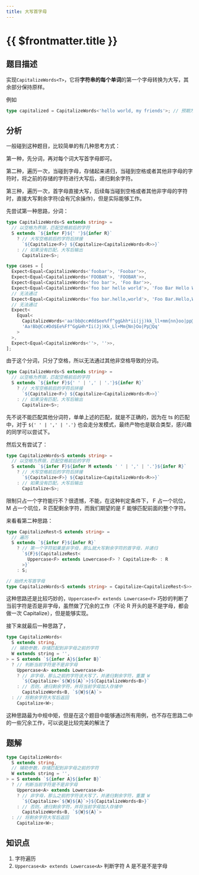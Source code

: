 ```yaml
---
title: 大写首字母
---
```


# {{ $frontmatter.title }}

## 题目描述

实现`CapitalizeWords<T>`，它将**字符串的每个单词**的第一个字母转换为大写，其余部分保持原样。

例如

```ts
type capitalized = CapitalizeWords<'hello world, my friends'>; // 预期为 'Hello World, My Friends'
```

## 分析

一般碰到这种题目，比较简单的有几种思考方式：

第一种，先分词，再对每个词大写首字母即可。

第二种，遍历一次，当碰到字母，存储起来递归，当碰到空格或者其他非字母的字符时，将之前的存储的字符进行大写后，递归剩余字符。

第三种，遍历一次，首字母直接大写，后续每当碰到空格或者其他非字母的字符时，直接大写剩余字符(会有冗余操作)，但是实际能够工作。

先尝试第一种思路，分词：

```ts
type CapitalizeWords<S extends string> =
  // 以空格为界限，匹配空格前后的字符
  S extends `${infer F}${' '}${infer R}`
    ? // 大写空格前后的字符后拼接
      `${Capitalize<F>} ${Capitalize<CapitalizeWords<R>>}`
    : // 如果没有匹配，大写后输出
      Capitalize<S>;

type cases = [
  Expect<Equal<CapitalizeWords<'foobar'>, 'Foobar'>>,
  Expect<Equal<CapitalizeWords<'FOOBAR'>, 'FOOBAR'>>,
  Expect<Equal<CapitalizeWords<'foo bar'>, 'Foo Bar'>>,
  Expect<Equal<CapitalizeWords<'foo bar hello world'>, 'Foo Bar Hello World'>>,
  // 无法通过
  Expect<Equal<CapitalizeWords<'foo bar.hello,world'>, 'Foo Bar.Hello,World'>>,
  // 无法通过
  Expect<
    Equal<
      CapitalizeWords<'aa!bb@cc#dd$ee%ff^gg&hh*ii(jj)kk_ll+mm{nn}oo|pp🤣qq'>,
      'Aa!Bb@Cc#Dd$Ee%Ff^Gg&Hh*Ii(Jj)Kk_Ll+Mm{Nn}Oo|Pp🤣Qq'
    >
  >,
  Expect<Equal<CapitalizeWords<''>, ''>>,
];
```

由于这个分词，只分了空格，所以无法通过其他非空格导致的分词。

```ts
type CapitalizeWords<S extends string> =
  // 以空格为界限，匹配空格前后的字符
  S extends `${infer F}${' ' | ',' | '.'}${infer R}`
    ? // 大写空格前后的字符后拼接
      `${Capitalize<F>} ${Capitalize<CapitalizeWords<R>>}`
    : // 如果没有匹配，大写后输出
      Capitalize<S>;
```

先不说不能匹配其他分词符，单单上述的匹配，就是不正确的，因为在 ts 的匹配中，对于 `${' ' | ',' | '.'}` 也会走分发模式，最终产物也是联合类型，感兴趣的同学可以尝试下。

然后又有尝试了：

```ts
type CapitalizeWords<S extends string> =
  // 以空格为界限，匹配空格前后的字符
  S extends `${infer F}${infer M extends ' ' | ',' | '.'}${infer R}`
    ? // 大写空格前后的字符后拼接
      `${Capitalize<F>} ${Capitalize<CapitalizeWords<R>>}`
    : // 如果没有匹配，大写后输出
      Capitalize<S>;
```

限制只占一个字符能行不？很遗憾，不能，在这种判定条件下， F 占一个坑位，M 占一个坑位，R 匹配剩余字符，而我们期望的是 F 能够匹配前面的整个字符。

来看看第二种思路：

```ts
type CapitalizeRest<S extends string> =
  // 遍历
  S extends `${infer F}${infer R}`
    ? // 第一个字符如果是非字母，那么就大写剩余字符的首字母，并递归
      `${F}${CapitalizeRest<
        Uppercase<F> extends Lowercase<F> ? Capitalize<R> : R
      >}`
    : S;

// 始终大写首字母
type CapitalizeWords<S extends string> = Capitalize<CapitalizeRest<S>>;
```

这种思路还是比较巧妙的，`Uppercase<F> extends Lowercase<F>` 巧妙的判断了当前字符是否是非字母，虽然做了冗余的工作（不论 R 开头的是不是字母，都会做一次 Capitalize），但是能够实现。

接下来就最后一种思路了，

```ts
type CapitalizeWords<
  S extends string,
  // 辅助参数，存储匹配到非字母之前的字符
  W extends string = '',
> = S extends `${infer A}${infer B}`
  ? // 判断当前字符是不是非字母
    Uppercase<A> extends Lowercase<A>
    ? // 非字母，那么之前的字符该大写了，并递归剩余字符，重置 W
      `${Capitalize<`${W}${A}`>}${CapitalizeWords<B>}`
    : // 否则，递归剩余字符，并将当前字母加入存储中
      CapitalizeWords<B, `${W}${A}`>
  : // 将剩余字符大写后返回
    Capitalize<W>;
```

这种思路最为中规中矩，但是在这个题目中能够通过所有用例，也不存在思路二中的一些冗余工作，可以说是比较完美的解法了

## 题解

```ts
type CapitalizeWords<
  S extends string,
  // 辅助参数，存储匹配到非字母之前的字符
  W extends string = '',
> = S extends `${infer A}${infer B}`
  ? // 判断当前字符是不是非字母
    Uppercase<A> extends Lowercase<A>
    ? // 非字母，那么之前的字符该大写了，并递归剩余字符，重置 W
      `${Capitalize<`${W}${A}`>}${CapitalizeWords<B>}`
    : // 否则，递归剩余字符，并将当前字母加入存储中
      CapitalizeWords<B, `${W}${A}`>
  : // 将剩余字符大写后返回
    Capitalize<W>;
```

## 知识点

1. 字符遍历
2. `Uppercase<A> extends Lowercase<A>` 判断字符 A 是不是不是字母